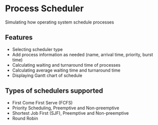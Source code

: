 # Process Scheduler
Simulating how operating system schedule processes
## Features
- Selecting scheduler type
- Add process information as needed (name, arrival time, priority, burst time)
- Calculating waiting and turnaround time of processes
- Calculating average waiting time and turnaround time
- Displaying Gantt chart of schedule

## Types of schedulers supported
- First Come First Serve (FCFS)
- Priority Scheduling, Preemptive and Non-preemptive 
- Shortest Job First (SJF), Preemptive and Non-preemptive
- Round Robin 
